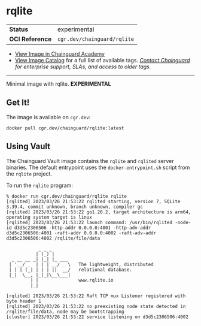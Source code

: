 <!--monopod:start-->
# rqlite
| | |
| - | - |
| **Status** | experimental |
| **OCI Reference** | `cgr.dev/chainguard/rqlite` |


* [View Image in Chainguard Academy](https://edu.chainguard.dev/chainguard/chainguard-images/reference/rqlite/overview/)
* [View Image Catalog](https://console.enforce.dev/images/catalog) for a full list of available tags.
*[Contact Chainguard](https://www.chainguard.dev/chainguard-images) for enterprise support, SLAs, and access to older tags.*

---
<!--monopod:end-->

Minimal image with rqlite. **EXPERIMENTAL**

## Get It!

The image is available on `cgr.dev`:

```
docker pull cgr.dev/chainguard/rqlite:latest
```

## Using Vault

The Chainguard Vault image contains the `rqlite` and `rqlited` server binaries.
The default entrypoint uses the `docker-entrypoint.sh` script from the `rqlite` project.


To run the `rqlite` program:

```shell
% docker run cgr.dev/chainguard/rqlite rqlite
[rqlited] 2023/03/26 21:53:22 rqlited starting, version 7, SQLite 3.39.4, commit unknown, branch unknown, compiler gc
[rqlited] 2023/03/26 21:53:22 go1.20.2, target architecture is arm64, operating system target is linux
[rqlited] 2023/03/26 21:53:22 launch command: /usr/bin/rqlited -node-id d3d5c2306506 -http-addr 0.0.0.0:4001 -http-adv-addr d3d5c2306506:4001 -raft-addr 0.0.0.0:4002 -raft-adv-addr d3d5c2306506:4002 /rqlite/file/data

            _ _ _
           | (_) |
  _ __ __ _| |_| |_ ___
 | '__/ _  | | | __/ _ \   The lightweight, distributed
 | | | (_| | | | ||  __/   relational database.
 |_|  \__, |_|_|\__\___|
         | |               www.rqlite.io
         |_|

[rqlited] 2023/03/26 21:53:22 Raft TCP mux Listener registered with byte header 1
[rqlited] 2023/03/26 21:53:22 no preexisting node state detected in /rqlite/file/data, node may be bootstrapping
[cluster] 2023/03/26 21:53:22 service listening on d3d5c2306506:4002
```

